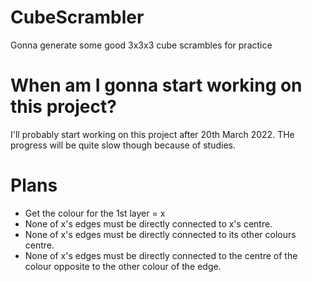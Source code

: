 # CubeScrambler
Gonna generate some good 3x3x3 cube scrambles for practice

# When am I gonna start working on this project?
I'll probably start working on this project after 20th March 2022. THe progress will be quite slow though because of studies.

# Plans
* Get the colour for the 1st layer = x
* None of x's edges must be directly connected to x's centre.
* None of x's edges must be directly connected to its other colours centre.
* None of x's edges must be directly connected to the centre of the colour opposite to the other colour of the edge.
